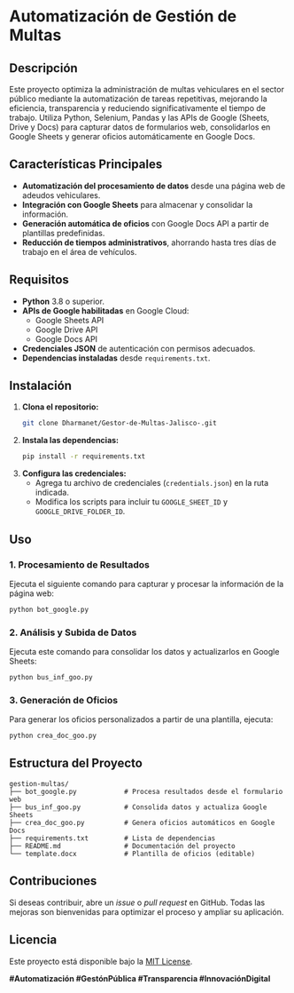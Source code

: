 # Automatización de Gestión de Multas

## Descripción

Este proyecto optimiza la administración de multas vehiculares en el sector público mediante la automatización de tareas repetitivas, mejorando la eficiencia, transparencia y reduciendo significativamente el tiempo de trabajo. Utiliza Python, Selenium, Pandas y las APIs de Google (Sheets, Drive y Docs) para capturar datos de formularios web, consolidarlos en Google Sheets y generar oficios automáticamente en Google Docs.

## Características Principales

- **Automatización del procesamiento de datos** desde una página web de adeudos vehiculares.
- **Integración con Google Sheets** para almacenar y consolidar la información.
- **Generación automática de oficios** con Google Docs API a partir de plantillas predefinidas.
- **Reducción de tiempos administrativos**, ahorrando hasta tres días de trabajo en el área de vehículos.

## Requisitos

- **Python** 3.8 o superior.
- **APIs de Google habilitadas** en Google Cloud:
  - Google Sheets API
  - Google Drive API
  - Google Docs API
- **Credenciales JSON** de autenticación con permisos adecuados.
- **Dependencias instaladas** desde `requirements.txt`.

## Instalación

1. **Clona el repositorio:**
   ```bash
   git clone Dharmanet/Gestor-de-Multas-Jalisco-.git
   ```
2. **Instala las dependencias:**
   ```bash
   pip install -r requirements.txt
   ```
3. **Configura las credenciales:**
   - Agrega tu archivo de credenciales (`credentials.json`) en la ruta indicada.
   - Modifica los scripts para incluir tu `GOOGLE_SHEET_ID` y `GOOGLE_DRIVE_FOLDER_ID`.

## Uso

### 1. Procesamiento de Resultados
Ejecuta el siguiente comando para capturar y procesar la información de la página web:
```bash
python bot_google.py
```

### 2. Análisis y Subida de Datos
Ejecuta este comando para consolidar los datos y actualizarlos en Google Sheets:
```bash
python bus_inf_goo.py
```

### 3. Generación de Oficios
Para generar los oficios personalizados a partir de una plantilla, ejecuta:
```bash
python crea_doc_goo.py
```

## Estructura del Proyecto

```
gestion-multas/
├── bot_google.py            # Procesa resultados desde el formulario web
├── bus_inf_goo.py           # Consolida datos y actualiza Google Sheets
├── crea_doc_goo.py          # Genera oficios automáticos en Google Docs
├── requirements.txt         # Lista de dependencias
├── README.md                # Documentación del proyecto
└── template.docx            # Plantilla de oficios (editable)
```

## Contribuciones

Si deseas contribuir, abre un _issue_ o _pull request_ en GitHub. Todas las mejoras son bienvenidas para optimizar el proceso y ampliar su aplicación.

## Licencia

Este proyecto está disponible bajo la [MIT License](LICENSE).

**#Automatización #GestónPública #Transparencia #InnovaciónDigital**

